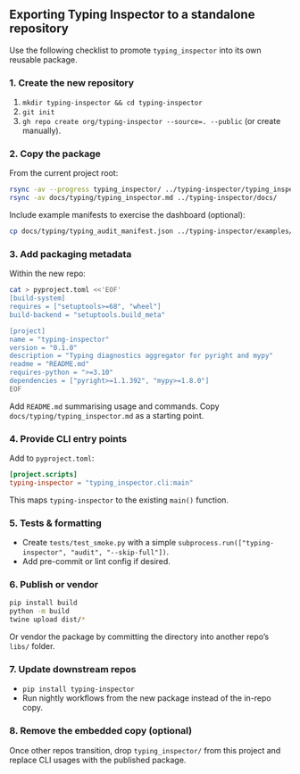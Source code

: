 ## Exporting Typing Inspector to a standalone repository

Use the following checklist to promote `typing_inspector` into its own reusable package.

### 1. Create the new repository

1. `mkdir typing-inspector && cd typing-inspector`
2. `git init`
3. `gh repo create org/typing-inspector --source=. --public` (or create manually).

### 2. Copy the package

From the current project root:

```bash
rsync -av --progress typing_inspector/ ../typing-inspector/typing_inspector/
rsync -av docs/typing/typing_inspector.md ../typing-inspector/docs/
```

Include example manifests to exercise the dashboard (optional):

```bash
cp docs/typing/typing_audit_manifest.json ../typing-inspector/examples/typing_audit_manifest.json
```

### 3. Add packaging metadata

Within the new repo:

```bash
cat > pyproject.toml <<'EOF'
[build-system]
requires = ["setuptools>=68", "wheel"]
build-backend = "setuptools.build_meta"

[project]
name = "typing-inspector"
version = "0.1.0"
description = "Typing diagnostics aggregator for pyright and mypy"
readme = "README.md"
requires-python = ">=3.10"
dependencies = ["pyright>=1.1.392", "mypy>=1.8.0"]
EOF
```

Add `README.md` summarising usage and commands. Copy `docs/typing/typing_inspector.md` as a starting point.

### 4. Provide CLI entry points

Add to `pyproject.toml`:

```toml
[project.scripts]
typing-inspector = "typing_inspector.cli:main"
```

This maps `typing-inspector` to the existing `main()` function.

### 5. Tests & formatting

- Create `tests/test_smoke.py` with a simple `subprocess.run(["typing-inspector", "audit", "--skip-full"])`.
- Add pre-commit or lint config if desired.

### 6. Publish or vendor

```bash
pip install build
python -m build
twine upload dist/*
```

Or vendor the package by committing the directory into another repo’s `libs/` folder.

### 7. Update downstream repos

- `pip install typing-inspector`
- Run nightly workflows from the new package instead of the in-repo copy.

### 8. Remove the embedded copy (optional)

Once other repos transition, drop `typing_inspector/` from this project and replace CLI usages with the published package.

